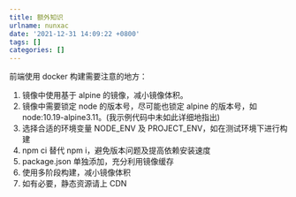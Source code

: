 ```yaml
---
title: 额外知识
urlname: nunxac
date: '2021-12-31 14:09:22 +0800'
tags: []
categories: []
---
```


前端使用 docker 构建需要注意的地方：

1. 镜像中使用基于 alpine 的镜像，减小镜像体积。
1. 镜像中需要锁定 node 的版本号，尽可能也锁定 alpine 的版本号，如 node:10.19-alpine3.11。(我示例代码中未如此详细地指出)
1. 选择合适的环境变量 NODE_ENV 及 PROJECT_ENV，如在测试环境下进行构建
1. npm ci 替代 npm i，避免版本问题及提高依赖安装速度
1. package.json 单独添加，充分利用镜像缓存
1. 使用多阶段构建，减小镜像体积
1. 如有必要，静态资源请上 CDN
